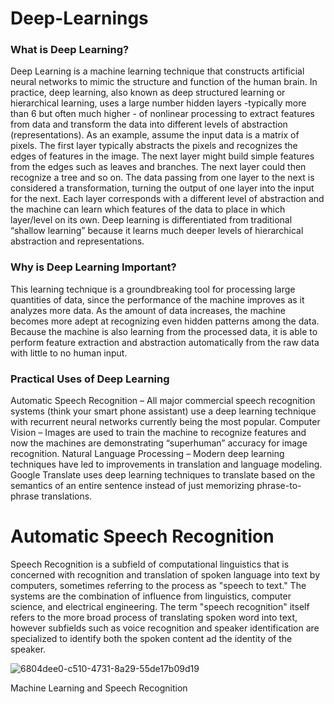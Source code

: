 # Deep-Learnings


### What is Deep Learning?

Deep Learning is a machine learning technique that constructs artificial neural networks to mimic the structure and function of the human brain. In practice, deep learning, also known as deep structured learning or hierarchical learning, uses a large number hidden layers -typically more than 6 but often much higher - of nonlinear processing to extract features from data and transform the data into different levels of abstraction (representations). 
As an example, assume the input data is a matrix of pixels. The first layer typically abstracts the pixels and recognizes the edges of features in the image. The next layer might build simple  features  from the edges such as leaves and branches. The next layer could then recognize a tree and so on. The data passing from one layer to the next is considered a transformation, turning the output of one layer into the input for the next. Each layer corresponds with a different level of abstraction and the machine can learn which features of the data to place in which layer/level on its own. Deep learning is differentiated from traditional “shallow learning” because it learns much deeper levels of hierarchical abstraction and representations.


### Why is Deep Learning Important?

This learning technique is a groundbreaking tool for processing large quantities of data, since the performance of the machine improves as it analyzes more data.  As the amount of data increases, the machine becomes more adept at recognizing even hidden patterns among the data. Because the machine is also learning from the processed data, it is able to perform feature extraction and abstraction automatically from the raw data with little to no human input.

### Practical Uses of Deep Learning

Automatic Speech Recognition – All major commercial speech recognition systems (think your smart phone assistant) use a deep learning technique with recurrent neural networks currently being the most popular.
Computer Vision – Images are used to train the machine to recognize features and now the machines are demonstrating “superhuman” accuracy for image recognition.
Natural Language Processing – Modern deep learning techniques have led to improvements in translation and language modeling. Google Translate uses deep learning techniques to translate based on the semantics of an entire sentence instead of just memorizing phrase-to-phrase translations.



# Automatic Speech Recognition


Speech Recognition is a subfield of computational linguistics that is concerned with recognition and translation of spoken language into text by computers, sometimes referring to the process as "speech to text." The systems are the combination of influence from linguistics, computer science, and electrical engineering. The term "speech recognition" itself refers to the more broad process of translating spoken word into text, however subfields such as voice recognition and speaker identification are specialized to identify both the spoken content ad the identity of the speaker.

![6804dee0-c510-4731-8a29-55de17b09d19](https://user-images.githubusercontent.com/57901189/91671869-950c8180-eb2a-11ea-9953-a77dfc0dd49e.png)

Machine Learning and Speech Recognition

